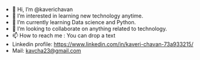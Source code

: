 - 👋 Hi, I’m @kaverichavan
- 👀 I’m interested in learning new technology anytime.
- 🌱 I’m currently learning Data science and Python.
- 💞️ I’m looking to collaborate on anything related to technology.
- 📫 How to reach me : You can drop a text
- Linkedin profile: https://www.linkedin.com/in/kaveri-chavan-73a933215/
- Mail: kavcha23@gmail.com

<!---
kaverichavan/kaverichavan is a ✨ special ✨ repository because its `README.md` (this file) appears on your GitHub profile.
You can click the Preview link to take a look at your changes.
--->
